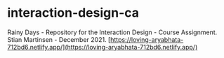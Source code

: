 # interaction-design-ca

Rainy Days - Repository for the Interaction Design - Course Assignment.
<br>Stian Martinsen - December 2021.
[https://loving-aryabhata-712bd6.netlify.app/](https://loving-aryabhata-712bd6.netlify.app/)
